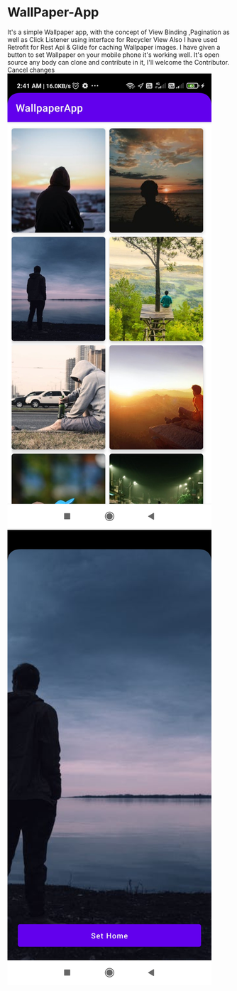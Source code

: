 # WallPaper-App
It's a simple Wallpaper app, with the concept of View Binding  ,Pagination as well as Click Listener using interface for Recycler View Also I have used Retrofit for Rest Api & Glide for caching Wallpaper images.
I have given a button to set Wallpaper on your mobile phone it's working well.
It's open source any body can clone and contribute in it, I'll welcome the Contributor.
Cancel changes
<img src="/assets/processed1.jpeg" alt="My cool Screenshots"/>
<img src="/assets/processed2.jpeg" alt="My cool Screenshots"/>
